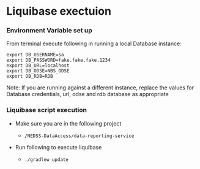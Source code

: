 # Liquibase exectuion

### Environment Variable set up
From terminal execute following in running a local Database instance:

```
export DB_USERNAME=sa
export DB_PASSWORD=fake.fake.fake.1234
export DB_URL=localhost 
export DB_ODSE=NBS_ODSE
export DB_RDB=RDB
```

Note: If you are running against a different instance, 
replace the values for Database credentials, url, odse and rdb database as appropriate

### Liquibase script execution

* Make sure you are in the following project

  * `/NEDSS-DataAccess/data-reporting-service`

* Run following to execute liquibase

  *   ```./gradlew update```
